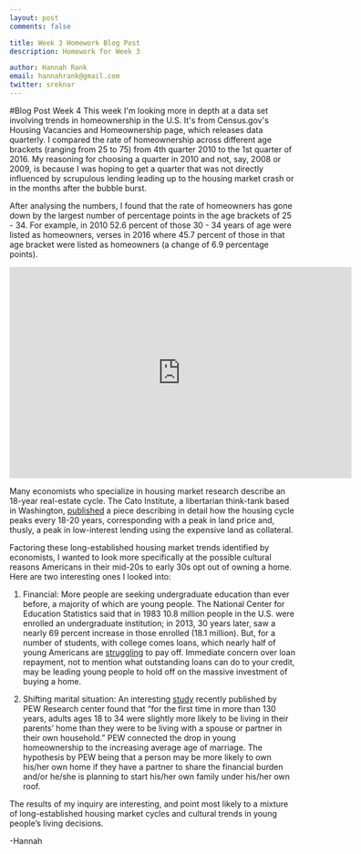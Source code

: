 ```yaml
---
layout: post
comments: false

title: Week 3 Homework Blog Post
description: Homework for Week 3

author: Hannah Rank
email: hannahrank@gmail.com
twitter: sreknar
---
```


#Blog Post Week 4
This week I'm looking more in depth at a data set involving trends in homeownership in the U.S.
It's from Census.gov's Housing Vacancies and Homeownership page, which releases data quarterly. I compared the rate of homeownership across different age brackets (ranging from 25 to 75) from 4th quarter 2010 to the 1st quarter of 2016. My reasoning for choosing a quarter in 2010 and not, say, 2008 or 2009, is because I was hoping to get a quarter that was not directly influenced by scrupulous lending leading up to the housing market crash or in the months after the bubble burst. 

After analysing the numbers, I found that the rate of homeowners has gone down by the largest number of percentage points in the age brackets of 25 - 34. For example, in 2010 52.6 percent of those 30 - 34 years of age were listed as homeowners, verses in 2016 where 45.7 percent of those in that age bracket were listed as homeowners (a change of 6.9 percentage points). 

<iframe width="600" height="371" seamless frameborder="0" scrolling="no" src="https://docs.google.com/a/u.northwestern.edu/spreadsheets/d/1VhO4XP0zdAi0AOk7B13hsZ8rIojsIxMMzkzkqhGVYoI/pubchart?oid=476115155&amp;format=image"></iframe>

Many economists who specialize in housing market research describe an 18-year real-estate cycle. The Cato Institute, a libertarian think-tank based in Washington, <a href="http://www.cato.org/publications/commentary/great-18year-real-estate-cycle" target="_blank">published</a> a piece describing in detail how the housing cycle peaks every 18-20 years, corresponding with a peak in land price and, thusly, a peak in low-interest lending using the expensive land as collateral. 

Factoring these long-established housing market trends identified by economists, I wanted to look more specifically at the possible cultural reasons Americans in their mid-20s to early 30s opt out of owning a home. Here are two interesting ones I looked into:

1) Financial: More people are seeking undergraduate education than ever before, a majority of which are young people. The National Center for Education Statistics said that in 1983 10.8 million people in the U.S. were enrolled an undergraduate institution; in 2013, 30 years later, saw a nearly 69 percent increase in those enrolled (18.1 million). But, for a number of students, with college comes loans, which nearly half of young Americans are <a href="http://www.wsj.com/articles/more-than-40-of-student-borrowers-arent-making-payments-1459971348" target="_blank">struggling</a> to pay off. Immediate concern over loan repayment, not to mention what outstanding loans can do to your credit, may be leading young people to hold off on the massive investment of buying a home.

2) Shifting marital situation: An interesting <a href="http://www.pewsocialtrends.org/2016/05/24/for-first-time-in-modern-era-living-with-parents-edges-out-other-living-arrangements-for-18-to-34-year-olds/" target="_blank">study</a> recently published by PEW Research center found that “for the first time in more than 130 years, adults ages 18 to 34 were slightly more likely to be living in their parents’ home than they were to be living with a spouse or partner in their own household.” PEW connected the drop in young homeownership to the increasing average age of marriage. The hypothesis by PEW being that a person may be more likely to own his/her own home if they have a partner to share the financial burden and/or he/she is planning to start his/her own family under his/her own roof. 

The results of my inquiry are interesting, and point most likely to a mixture of long-established housing market cycles and cultural trends in young people’s living decisions. 

-Hannah
